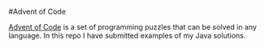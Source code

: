 #Advent of Code

[Advent of Code](http://adventofcode.com) is a set of programming puzzles that can be solved in any language.
In this repo I have submitted examples of my Java solutions.
